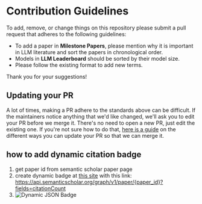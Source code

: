 # Contribution Guidelines

To add, remove, or change things on this repository please submit a pull request that adheres to the following guidelines:

- To add a paper in **Milestone Papers**, please mention why it is important in LLM literature and sort the papers in chronological order. 
- Models in **LLM Leaderboard** should be sorted by their model size.
- Please follow the existing format to add new terms.

Thank you for your suggestions!

## Updating your PR

A lot of times, making a PR adhere to the standards above can be difficult.
If the maintainers notice anything that we'd like changed, we'll ask you to
edit your PR before we merge it. There's no need to open a new PR, just edit
the existing one. If you're not sure how to do that,
[here is a guide](https://github.com/RichardLitt/knowledge/blob/master/github/amending-a-commit-guide.md)
on the different ways you can update your PR so that we can merge it.

## how to add dynamic citation badge

1. get paper id from semantic scholar paper page 
2. create dynamic badge at [this site](https://shields.io/badges/dynamic-json-badge) with this link: https://api.semanticscholar.org/graph/v1/paper/{paper_id}?fields=citationCount
3. ![Dynamic JSON Badge](https://img.shields.io/badge/dynamic/json?url=https%3A%2F%2Fapi.semanticscholar.org%2Fgraph%2Fv1%2Fpaper%2F432bef8e34014d726c674bc458008ac895297b51%3Ffields%3DcitationCount&query=%24.citationCount&label=citation)